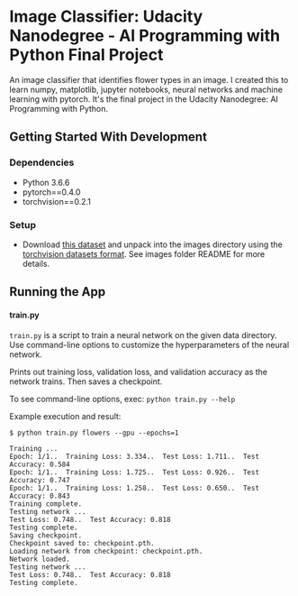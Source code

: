 # Image Classifier: Udacity Nanodegree - AI Programming with Python Final Project

An image classifier that identifies flower types in an image. I created this to learn numpy, matplotlib, jupyter notebooks, neural networks and machine learning with pytorch. It's the final project in the Udacity Nanodegree: AI Programming with Python.

## Getting Started With Development

### Dependencies
- Python 3.6.6
- pytorch==0.4.0
- torchvision==0.2.1

### Setup
- Download [this dataset](http://www.robots.ox.ac.uk/~vgg/data/flowers/102/index.html) and unpack into the images directory using the [torchvision datasets format](https://pytorch.org/docs/stable/torchvision/datasets.html#datasetfolder). See images folder README for more details.

## Running the App

#### train.py
`train.py` is a script to train a neural network on the given data directory. Use command-line options to customize the
hyperparameters of the neural network.

Prints out training loss, validation loss, and validation accuracy as the network trains. Then saves a checkpoint.

To see command-line options, exec: `python train.py --help`

Example execution and result:
```
$ python train.py flowers --gpu --epochs=1

Training ...
Epoch: 1/1..  Training Loss: 3.334..  Test Loss: 1.711..  Test Accuracy: 0.584
Epoch: 1/1..  Training Loss: 1.725..  Test Loss: 0.926..  Test Accuracy: 0.747
Epoch: 1/1..  Training Loss: 1.258..  Test Loss: 0.650..  Test Accuracy: 0.843
Training complete.
Testing network ...
Test Loss: 0.748..  Test Accuracy: 0.818
Testing complete.
Saving checkpoint.
Checkpoint saved to: checkpoint.pth.
Loading network from checkpoint: checkpoint.pth.
Network loaded.
Testing network ...
Test Loss: 0.748..  Test Accuracy: 0.818
Testing complete.
```